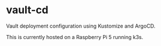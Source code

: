 # vault-cd
Vault deployment configuration using Kustomize and ArgoCD. 

This is currently hosted on a Raspberry Pi 5 running k3s.
